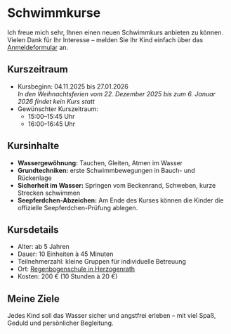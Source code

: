 # Schwimmkurse

Ich freue mich sehr, Ihnen einen neuen Schwimmkurs anbieten zu können. Vielen Dank für Ihr Interesse – melden Sie Ihr Kind einfach über das [Anmeldeformular](/anmeldung) an.

## Kurszeitraum

* Kursbeginn: 04.11.2025 bis 27.01.2026  
  _In den Weihnachtsferien vom 22. Dezember 2025 bis zum 6. Januar 2026 findet kein Kurs statt_
* Gewünschter Kurszeitraum:
    * 15:00–15:45 Uhr
    * 16:00–16:45 Uhr

## Kursinhalte

* **Wassergewöhnung:** Tauchen, Gleiten, Atmen im Wasser
* **Grundtechniken:** erste Schwimmbewegungen in Bauch- und Rückenlage
* **Sicherheit im Wasser:** Springen vom Beckenrand, Schweben, kurze Strecken schwimmen
* **Seepferdchen-Abzeichen:** Am Ende des Kurses können die Kinder die offizielle Seepferdchen-Prüfung ablegen.

## Kursdetails

* Alter: ab 5 Jahren
* Dauer: 10 Einheiten à 45 Minuten
* Teilnehmerzahl: kleine Gruppen für individuelle Betreuung
* Ort: [Regenbogenschule in Herzogenrath](https://maps.app.goo.gl/dDAyGnimfYUQYJHU9)
* Kosten: 200 € (10 Stunden à 20 €)

## Meine Ziele

Jedes Kind soll das Wasser sicher und angstfrei erleben – mit viel Spaß, Geduld und persönlicher Begleitung.
